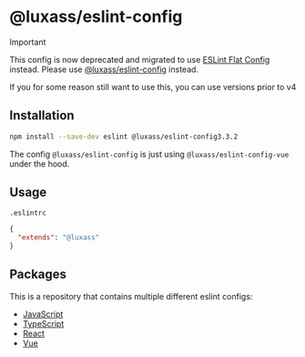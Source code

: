 # @luxass/eslint-config

> [!IMPORTANT]
> This config is now deprecated and migrated to use [ESLint Flat Config](https://eslint.org/docs/latest/user-guide/configuring/configuration-files#using-a-shareable-configuration-package) instead.
> Please use [@luxass/eslint-config](https://github.com/luxass/eslint-config) instead.

If you for some reason still want to use this, you can use versions prior to v4

## Installation

```bash
npm install --save-dev eslint @luxass/eslint-config3.3.2
```

The config `@luxass/eslint-config` is just using `@luxass/eslint-config-vue` under the hood.

## Usage

`.eslintrc`
```json
{
  "extends": "@luxass"
}
```

## Packages

This is a repository that contains multiple different eslint configs:
- [JavaScript](./packages/eslint-config-js)
- [TypeScript](./packages/eslint-config-ts)
- [React](./packages/eslint-config-react)
- [Vue](./packages/eslint-config-vue)



